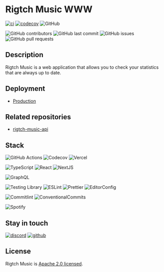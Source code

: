 # Rigtch Music WWW

[![ci](https://github.com/Rigtch/rigtch-music-www/actions/workflows/main.yml/badge.svg)](https://github.com/Rigtch/rigtch-music-www/actions/workflows/main.yml)
[![codecov](https://codecov.io/gh/Mnigos/rigtch-music-www/branch/main/graph/badge.svg?token=eVOzsS0pRd)](https://codecov.io/gh/Mnigos/rigtch-music-www)
![GitHub](https://img.shields.io/github/license/Rigtch/rigtch-music-www)

![GitHub contributors](https://img.shields.io/github/contributors/Rigtch/rigtch-music-www)
![GitHub last commit](https://img.shields.io/github/last-commit/Rigtch/rigtch-music-www)
![GitHub issues](https://img.shields.io/github/issues/Rigtch/rigtch-music-www)
![GitHub pull requests](https://img.shields.io/github/issues-pr/Rigtch/rigtch-music-www)

## Description

Rigtch Music is a web application that allows you to check your statistics that
are always up to date.

## Deployment

- [Production](https://rigtch-music.vercel.app)

## Related repositories

- [rigtch-music-api](https://github.com/Rigtch/rigtch-music-api)

## Stack

![GitHub Actions](https://img.shields.io/badge/github%20actions-%232671E5.svg?style=for-the-badge&logo=githubactions&logoColor=white)
![Codecov](https://img.shields.io/badge/codecov-%23ff0077.svg?style=for-the-badge&logo=codecov&logoColor=white)
![Vercel](https://img.shields.io/badge/vercel-%23000000.svg?style=for-the-badge&logo=vercel&logoColor=white)

![TypeScript](https://img.shields.io/badge/TypeScript-007ACC?style=for-the-badge&logo=typescript&logoColor=white)
![React](https://img.shields.io/badge/React-20232A?style=for-the-badge&logo=react&logoColor=61DAFB)
![NextJS](https://img.shields.io/badge/Next-black?style=for-the-badge&logo=next.js&logoColor=white)

![GraphQL](https://img.shields.io/badge/-GraphQL-E10098?style=for-the-badge&logo=graphql&logoColor=white)

![Testing Library](https://img.shields.io/badge/testing%20library-323330?style=for-the-badge&logo=testing-library&logoColor=red)
![ESLint](https://img.shields.io/badge/eslint-3A33D1?style=for-the-badge&logo=eslint&logoColor=white)
![Prettier](https://img.shields.io/badge/prettier-1A2C34?style=for-the-badge&logo=prettier&logoColor=F7BA3E)
![EditorConfig](https://img.shields.io/badge/Editor%20Config-E0EFEF?style=for-the-badge&logo=editorconfig&logoColor=000)

![Commitlint](https://img.shields.io/badge/commitlint-000000.svg?style=for-the-badge&logo=commitlint&logoColor=white)
![ConventionalCommits](https://img.shields.io/badge/Conventional%20Commits-FE5196.svg?style=for-the-badge&logo=Conventional-Commits&logoColor=white)

![Spotify](https://img.shields.io/badge/Spotify-1ED760?style=for-the-badge&logo=spotify&logoColor=white)

## Stay in touch

[![discord](https://img.shields.io/badge/Discord-7289DA?style=for-the-badge&logo=discord&logoColor=white)](https://discord.gg/kuQFdzJhTy)
[![github](https://img.shields.io/badge/GitHub-100000?style=for-the-badge&logo=github&logoColor=white)](https://github.com/Rigtch)

## License

Rigtch Music is [Apache 2.0 licensed](LICENSE).
